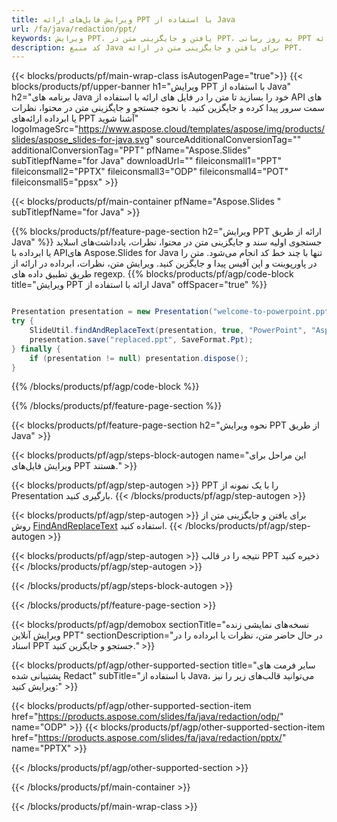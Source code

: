 ```yaml
---
title: ویرایش فایل‌های ارائه PPT با استفاده از Java
url: /fa/java/redaction/ppt/
keywords: ویرایش PPT، یافتن و جایگزینی متن در PPT، به روز رسانی PPT ارائه
description: کد منبع Java برای یافتن و جایگزینی متن در ارائه PPT.
---
```


{{< blocks/products/pf/main-wrap-class isAutogenPage="true">}}
{{< blocks/products/pf/upper-banner h1="ویرایش PPT با استفاده از Java" h2="برنامه های Java خود را بسازید تا متن را در فایل های ارائه با استفاده از API های سمت سرور پیدا کرده و جایگزین کنید. با نحوه جستجو و جایگزینی متن در محتوا، نظرات یا ابرداده ارائه‌های PPT آشنا شوید" logoImageSrc="https://www.aspose.cloud/templates/aspose/img/products/slides/aspose_slides-for-java.svg" sourceAdditionalConversionTag="" additionalConversionTag="PPT" pfName="Aspose.Slides" subTitlepfName="for Java" downloadUrl="" fileiconsmall1="PPT" fileiconsmall2="PPTX" fileiconsmall3="ODP" fileiconsmall4="POT" fileiconsmall5="ppsx" >}}

{{< blocks/products/pf/main-container pfName="Aspose.Slides " subTitlepfName="for Java" >}}

{{% blocks/products/pf/feature-page-section  h2="ویرایش PPT ارائه از طریق Java" %}}
جستجوی اولیه سند و جایگزینی متن در محتوا، نظرات، یادداشت‌های اسلاید یا ابرداده با APIهای Aspose.Slides for Java تنها با چند خط کد انجام می‌شود. متن را در پاورپوینت و اپن آفیس پیدا و جایگزین کنید. ویرایش متن، نظرات، ابرداده در ارائه از طریق تطبیق داده های regexp.
{{% blocks/products/pf/agp/code-block title="ویرایش PPT ارائه با استفاده از Java" offSpacer="true" %}}

```java

Presentation presentation = new Presentation("welcome-to-powerpoint.ppt");
try {
    SlideUtil.findAndReplaceText(presentation, true, "PowerPoint", "Aspose.Slides", null);
    presentation.save("replaced.ppt", SaveFormat.Ppt);
} finally {
    if (presentation != null) presentation.dispose();
}
```

{{% /blocks/products/pf/agp/code-block %}}

{{% /blocks/products/pf/feature-page-section %}}

{{< blocks/products/pf/feature-page-section  h2="نحوه ویرایش PPT از طریق Java" >}}

{{< blocks/products/pf/agp/steps-block-autogen name="این مراحل برای ویرایش فایل‌های PPT هستند." >}}

{{< blocks/products/pf/agp/step-autogen >}}
PPT را با یک نمونه از Presentation بارگیری کنید.
{{< /blocks/products/pf/agp/step-autogen >}}

{{< blocks/products/pf/agp/step-autogen >}}
برای یافتن و جایگزینی متن از روش [FindAndReplaceText](https://reference.aspose.com/slides/java/com.aspose.slides/slideutil/#findAndReplaceText-com.aspose.slides.IPresentation-boolean-java.lang.String-java.lang.String-) استفاده کنید.
{{< /blocks/products/pf/agp/step-autogen >}}

{{< blocks/products/pf/agp/step-autogen >}}
نتیجه را در قالب PPT ذخیره کنید
{{< /blocks/products/pf/agp/step-autogen >}}

{{< /blocks/products/pf/agp/steps-block-autogen >}}

{{< /blocks/products/pf/feature-page-section >}}

{{< blocks/products/pf/agp/demobox sectionTitle="نسخه‌های نمایشی زنده ویرایش آنلاین PPT" sectionDescription="در حال حاضر متن، نظرات یا ابرداده را در اسناد PPT جستجو و جایگزین کنید." >}}

{{< blocks/products/pf/agp/other-supported-section title="سایر فرمت های پشتیبانی شده Redact" subTitle="با استفاده از Java، می‌توانید قالب‌های زیر را نیز ویرایش کنید:" >}}

{{< blocks/products/pf/agp/other-supported-section-item href="https://products.aspose.com/slides/fa/java/redaction/odp/" name="ODP" >}}
{{< blocks/products/pf/agp/other-supported-section-item href="https://products.aspose.com/slides/fa/java/redaction/pptx/" name="PPTX" >}}


{{< /blocks/products/pf/agp/other-supported-section >}}

{{< /blocks/products/pf/main-container >}}
    
{{< /blocks/products/pf/main-wrap-class >}}